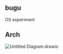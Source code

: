 ## bugu
OS experiment

## Arch

![Untitled Diagram.drawio](https://tva1.sinaimg.cn/large/008i3skNgy1gubt2to1gpj606p083q2u02.jpg)
